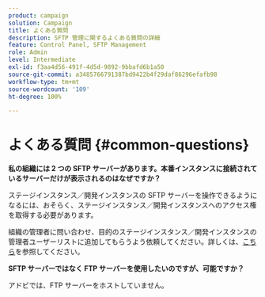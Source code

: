 ```yaml
---
product: campaign
solution: Campaign
title: よくある質問
description: SFTP 管理に関するよくある質問の詳細
feature: Control Panel, SFTP Management
role: Admin
level: Intermediate
exl-id: f3aa4d56-491f-4d5d-9892-9bbafd6b1a50
source-git-commit: a3485766791387bd9422b4f29daf86296efafb98
workflow-type: tm+mt
source-wordcount: '109'
ht-degree: 100%

---
```


# よくある質問 {#common-questions}

**私の組織には 2 つの SFTP サーバーがあります。本番インスタンスに接続されているサーバーだけが表示されるのはなぜですか？**

ステージインスタンス／開発インスタンスの SFTP サーバーを操作できるようになるには、おそらく、ステージインスタンス／開発インスタンスへのアクセス権を取得する必要があります。

組織の管理者に問い合わせ、目的のステージインスタンス／開発インスタンスの管理者ユーザーリストに追加してもらうよう依頼してください。詳しくは、[こちら](../../discover/using/managing-permissions.md)を参照してください。

**SFTP サーバーではなく FTP サーバーを使用したいのですが、可能ですか？**

アドビでは、FTP サーバーをホストしていません。
